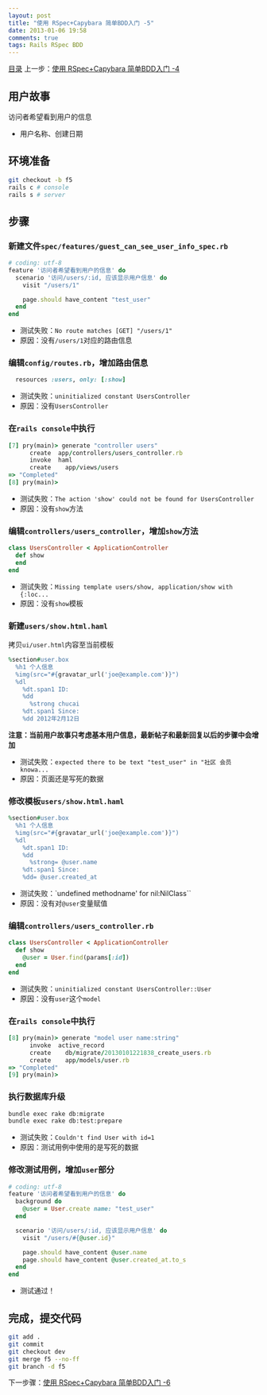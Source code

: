 ```yaml
---
layout: post
title: "使用 RSpec+Capybara 简单BDD入门 -5"
date: 2013-01-06 19:58
comments: true
tags: Rails RSpec BDD
---
```

[目录](/2013/01/06/ruby-china-clone-cover)
上一步：[使用 RSpec+Capybara 简单BDD入门 -4](/2013/01/06/ruby-china-clone-4)

## 用户故事

访问者希望看到用户的信息

- 用户名称、创建日期

## 环境准备

```bash
git checkout -b f5
rails c # console
rails s # server
```

## 步骤

### 新建文件`spec/features/guest_can_see_user_info_spec.rb`

```rb
# coding: utf-8
feature '访问者希望看到用户的信息' do
  scenario '访问/users/:id, 应该显示用户信息' do
    visit "/users/1"

    page.should have_content "test_user"
  end
end
```

- 测试失败：`No route matches [GET] "/users/1"`
- 原因：没有`/users/1`对应的路由信息

### 编辑`config/routes.rb`，增加路由信息

```rb
  resources :users, only: [:show]
```

- 测试失败：`uninitialized constant UsersController`
- 原因：没有`UsersController`

### 在`rails console`中执行

```rb
[7] pry(main)> generate "controller users"
      create  app/controllers/users_controller.rb
      invoke  haml
      create    app/views/users
=> "Completed"
[8] pry(main)>
```

- 测试失败：`The action 'show' could not be found for UsersController`
- 原因：没有`show`方法

### 编辑`controllers/users_controller`，增加`show`方法

```rb
class UsersController < ApplicationController
  def show
  end
end
```

- 测试失败：`Missing template users/show, application/show with {:loc...`
- 原因：没有`show`模板

### 新建`users/show.html.haml`

拷贝`ui/user.html`内容至当前模板

```rb
%section#user.box
  %h1 个人信息
  %img(src="#{gravatar_url('joe@example.com')}")
  %dl
    %dt.span1 ID:
    %dd
      %strong chucai
    %dt.span1 Since:
    %dd 2012年2月12日
```

**注意：当前用户故事只考虑基本用户信息，最新帖子和最新回复以后的步骤中会增加**

- 测试失败：`expected there to be text "test_user" in "社区 会员 knowa...`
- 原因：页面还是写死的数据

### 修改模板`users/show.html.haml`

```rb
%section#user.box
  %h1 个人信息
  %img(src="#{gravatar_url('joe@example.com')}")
  %dl
    %dt.span1 ID:
    %dd
      %strong= @user.name
    %dt.span1 Since:
    %dd= @user.created_at
```

- 测试失败：`undefined methodname' for nil:NilClass``
- 原因：没有对`@user`变量赋值

### 编辑`controllers/users_controller.rb`

```rb
class UsersController < ApplicationController
  def show
    @user = User.find(params[:id])
  end
end
```

- 测试失败：`uninitialized constant UsersController::User`
- 原因：没有`user`这个`model`

### 在`rails console`中执行

```rb
[8] pry(main)> generate "model user name:string"
      invoke  active_record
      create    db/migrate/20130101221838_create_users.rb
      create    app/models/user.rb
=> "Completed"
[9] pry(main)>
```

### 执行数据库升级

```bash
bundle exec rake db:migrate
bundle exec rake db:test:prepare
```

- 测试失败：`Couldn't find User with id=1`
- 原因：测试用例中使用的是写死的数据

### 修改测试用例，增加`user`部分

```rb
# coding: utf-8
feature '访问者希望看到用户的信息' do
  background do
    @user = User.create name: "test_user"
  end

  scenario '访问/users/:id, 应该显示用户信息' do
    visit "/users/#{@user.id}"

    page.should have_content @user.name
    page.should have_content @user.created_at.to_s
  end
end
```

- 测试通过！

## 完成，提交代码

```bash
git add .
git commit 
git checkout dev
git merge f5 --no-ff
git branch -d f5
```

下一步骤：[使用 RSpec+Capybara 简单BDD入门 -6](/2013/01/06/ruby-china-clone-6)
